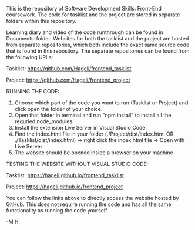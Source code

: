 This is the repository of Software Development Skills: Front-End coursework. The code for tasklist and the project are stored in separate folders within this repository.

Learning diary and video of the code runthrough can be found in Documents-folder. Websites for both the tasklist and the project are hosted from separate repositories, which both include the exact same source code that is found in this repository. The separate repositories can be found from the following URLs:

Tasklist:
https://github.com/Hageli/frontend_tasklist

Project:
https://github.com/Hageli/frontend_project


RUNNING THE CODE:

1. Choose which part of the code you want to run (Tasklist or Project) and click open the folder of your choice. 
2. Open that folder in terminal and run "npm install" to install all the requried node_modules.
3. Install the extension Live Server in Visual Studio Code.
4. Find the index.html file in your folder (./Project/dist/index.html OR ./Tasklist/dist/index.html) -> right click the index.html file -> Open with Live Server
5. The website should be opened inside a browser on your machine

TESTING THE WEBSITE WITHOUT VISUAL STUDIO CODE:

Tasklist:
https://hageli.github.io/frontend_tasklist

Project:
https://hageli.github.io/frontend_project

You can follow the links above to directly access the website hosted by GitHub. This does not require running the code and has all the same functionality as running the code yourself. 


-M.H.
